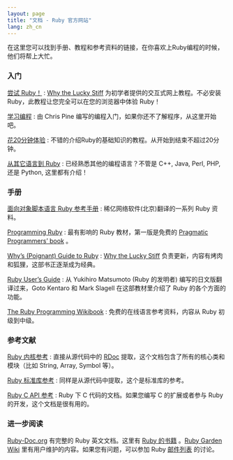 ```yaml
---
layout: page
title: "文档 - Ruby 官方网站"
lang: zh_cn
---
```


在这里您可以找到手册、教程和参考资料的链接，在你喜欢上Ruby编程的时候，他们将帮上大忙。

### 入门

[尝试 Ruby！][1]
: [Why the Lucky Stiff][2] 为初学者提供的交互式网上教程。不必安装Ruby，此教程让您完全可以在您的浏览器中体验
  Ruby！

[学习编程][3]
: 由 Chris Pine 编写的编程入门，如果你还不了解程序，从这里开始吧。

[花20分钟体验](/zh_CN/documentation/quickstart/)
: 不错的介绍Ruby的基础知识的教程。从开始到结束不超过20分钟。

[从其它语言到 Ruby](/zh_CN/documentation/ruby-from-other-languages/)
: 已经熟悉其他的编程语言？不管是 C++, Java, Perl, PHP, 还是 Python, 这里都有介绍！

### 手册

[面向对象脚本语言 Ruby 参考手册][4]
: 稀亿网络软件(北京)翻译的一系列 Ruby 资料。

[Programming Ruby][5]
: 最有影响的 Ruby 教材，第一版是免费的 [Pragmatic Programmers’ book][6] 。

[Why’s (Poignant) Guide to Ruby][7]
: [Why the Lucky Stiff][2] 负责更新，内容有烤肉和狐狸，这部书正逐渐成为经典。

[Ruby User’s Guide][8]
: 从 Yukihiro Matsumoto (Ruby 的发明者) 编写的日文版翻译过来，Goto Kentaro 和 Mark
  Slagell 在这部教材里介绍了 Ruby 的各个方面的功能。

[The Ruby Programming Wikibook][9]
: 免费的在线语言参考资料，内容从 Ruby 初级到中级。

### 参考文献

[Ruby 内核参考][10]
: 直接从源代码中的 [RDoc][11] 提取，这个文档包含了所有的核心类和模块（比如 String, Array, Symbol 等）。

[Ruby 标准库参考][12]
: 同样是从源代码中提取，这个是标准库的参考。

[Ruby C API 参考][13]
: Ruby 下 C 代码的文档。如果您编写 C 的扩展或者参与 Ruby 的开发，这个文档是很有用的。

### 进一步阅读

[Ruby-Doc.org][14] 有完整的 Ruby 英文文档。这里有 [Ruby 的书籍][15] 。[Ruby Garden
Wiki][16] 里有用户维护的内容。如果您有问题，可以参加 Ruby
[邮件列表](/en/community/mailing-lists/) 的讨论。



[1]: http://tryruby.hobix.com/ 
[2]: http://whytheluckystiff.net 
[3]: http://pine.fm/LearnToProgram/ 
[4]: http://rubycn.ce-lab.net/ 
[5]: http://www.ruby-doc.org/docs/ProgrammingRuby/ 
[6]: http://pragmaticprogrammer.com/titles/ruby/index.html 
[7]: http://qa.poignantguide.net/ 
[8]: http://www.rubyist.net/~slagell/ruby/ 
[9]: http://en.wikibooks.org/wiki/Ruby_programming_language 
[10]: http://www.ruby-doc.org/core 
[11]: http://rdoc.sourceforge.net 
[12]: http://www.ruby-doc.org/stdlib 
[13]: http://www.ruby-doc.org/doxygen/current/ 
[14]: http://ruby-doc.org 
[15]: http://www.ruby-doc.org/bookstore 
[16]: http://wiki.rubygarden.org/Ruby 
